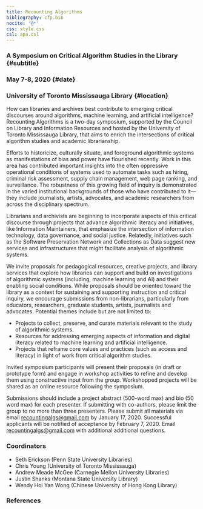 ```yaml
---
title: Recounting Algorithms
bibliography: cfp.bib
nocite: '@*'
css: style.css
csl: apa.csl
---
```


###  A Symposium on Critical Algorithm Studies in the Library {#subtitle}
###  May 7-8, 2020 {#date}
###  University of Toronto Mississauga Library {#location}


How can libraries and archives best contribute to emerging critical discourses around algorithms, machine learning, and artificial intelligence? Recounting Algorithms is a two-day symposium, supported by the Council on Library and Information Resources and hosted by the  University of Toronto Mississauga Library, that aims to enrich the intersections of critical algorithm studies and academic librarianship. 

Efforts to historicize, culturally situate, and foreground algorithmic systems as manifestations of bias and power have flourished recently. Work in this area has contributed important insights into the often oppressive operational conditions of systems used to automate tasks such as hiring, criminal risk assessment, supply chain management, web page ranking, and surveillance. The robustness of this growing field of inquiry is demonstrated in the varied institutional backgrounds of those who have contributed to it—they include journalists, artists, advocates, and academic researchers from across the disciplinary spectrum. 

Librarians and archivists are beginning to incorporate aspects of this critical discourse through projects that advance algorithmic literacy and initiatives, like Information Maintainers, that emphasize the intersection of information technology, data governance, and social justice. Relatedly, initiatives such as the Software Preservation Network and Collections as Data suggest new services and infrastructures that might facilitate analysis of algorithmic systems.

We invite proposals for pedagogical resources, creative projects, and library services that explore how libraries can support and build on investigations of algorithmic systems (including, machine learning and AI) and their enabling social conditions.  While proposals should be oriented toward the library as a context for sustaining and supporting instruction and critical inquiry, we encourage submissions from non-librarians, particularly from educators, researchers, graduate students,  artists, journalists and advocates. Potential themes include but are not limited to:


- Projects to collect, preserve, and curate materials relevant to the study of algorithmic systems.
- Resources for addressing emerging aspects of information and digital  literacy related to machine learning and artificial intelligence. 
- Projects that reframe core values and practices (such as access and literacy) in light of work from critical algorithm studies. 

Invited symposium participants will present their proposals (in draft or prototype form) and engage in workshop activities to refine and develop them using constructive input from the group. Workshopped projects will be shared as an online resource following the symposium. 

Submissions should include a project abstract (500-word max) and bio (50 word max) for each presenter. If submitting with co-authors, please limit the group to no more than three presenters. Please submit all materials via email [recountingalgs@gmail.com](recountingalgs@gmail.com) by January 17, 2020. Successful applicants will be notified of acceptance by February 7, 2020. Email [recountingalgs@gmail.com](recountingalgs@gmail.com) with additional additional questions. 

### Coordinators

- Seth Erickson (Penn State University Libraries)
- Chris Young (University of Toronto Mississauga)
- Andrew Meade McGee (Carnegie Mellon University Libraries)
- Justin Shanks (Montana State University Library)
- Wendy Hoi Yan Wong (Chinese University of Hong Kong Library)

### References

